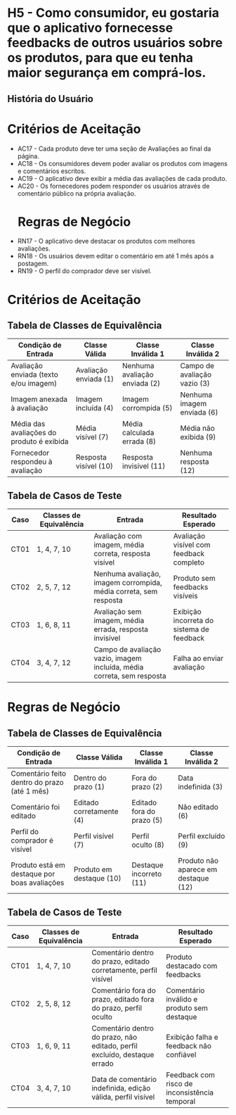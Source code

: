 # H5 - Como consumidor, eu gostaria que o aplicativo fornecesse feedbacks de outros usuários sobre os produtos, para que eu tenha maior segurança em comprá-los.
## História do Usuário

# Critérios de Aceitação
- AC17 - Cada produto deve ter uma seção de Avaliações ao final da página.
- AC18 - Os consumidores devem poder avaliar os produtos com imagens e comentários escritos.
- AC19 - O aplicativo deve exibir a média das avaliações de cada produto.
- AC20 - Os fornecedores podem responder os usuários através de comentário público na própria avaliação.
  # Regras de Negócio
- RN17 - O aplicativo deve destacar os produtos com melhores avaliações.
- RN18 - Os usuários devem editar o comentário em até 1 mês após a postagem.
- RN19 - O perfil do comprador deve ser visível.


# Critérios de Aceitação

## Tabela de Classes de Equivalência
| Condição de Entrada                              | Classe Válida                | Classe Inválida 1              | Classe Inválida 2             |
|--------------------------------------------------|-------------------------------|-------------------------------|------------------------------|
| Avaliação enviada (texto e/ou imagem)            | Avaliação enviada (1)         | Nenhuma avaliação enviada (2) | Campo de avaliação vazio (3) |
| Imagem anexada à avaliação                       | Imagem incluída (4)           | Imagem corrompida (5)         | Nenhuma imagem enviada (6)   |
| Média das avaliações do produto é exibida        | Média visível (7)             | Média calculada errada (8)    | Média não exibida (9)        |
| Fornecedor respondeu à avaliação                 | Resposta visível (10)         | Resposta invisível (11)       | Nenhuma resposta (12)        |


## Tabela de Casos de Teste
| Caso | Classes de Equivalência | Entrada                                                             | Resultado Esperado                            |
|------|--------------------------|---------------------------------------------------------------------|-----------------------------------------------|
| CT01 | 1, 4, 7, 10              | Avaliação com imagem, média correta, resposta visível              | Avaliação visível com feedback completo       |
| CT02 | 2, 5, 7, 12              | Nenhuma avaliação, imagem corrompida, média correta, sem resposta  | Produto sem feedbacks visíveis                |
| CT03 | 1, 6, 8, 11              | Avaliação sem imagem, média errada, resposta invisível             | Exibição incorreta do sistema de feedback     |
| CT04 | 3, 4, 7, 12              | Campo de avaliação vazio, imagem incluída, média correta, sem resposta | Falha ao enviar avaliação                   |

# Regras de Negócio

## Tabela de Classes de Equivalência
| Condição de Entrada                                   | Classe Válida              | Classe Inválida 1                  | Classe Inválida 2                    |
|--------------------------------------------------------|-----------------------------|-------------------------------------|--------------------------------------|
| Comentário feito dentro do prazo (até 1 mês)           | Dentro do prazo (1)         | Fora do prazo (2)                  | Data indefinida (3)                  |
| Comentário foi editado                                | Editado corretamente (4)    | Editado fora do prazo (5)          | Não editado (6)                      |
| Perfil do comprador é visível                         | Perfil visível (7)          | Perfil oculto (8)                   | Perfil excluído (9)                  |
| Produto está em destaque por boas avaliações          | Produto em destaque (10)    | Destaque incorreto (11)            | Produto não aparece em destaque (12) |


## Tabela de Casos de Teste
| Caso | Classes de Equivalência | Entrada                                                                 | Resultado Esperado                                 |
|------|--------------------------|-------------------------------------------------------------------------|----------------------------------------------------|
| CT01 | 1, 4, 7, 10              | Comentário dentro do prazo, editado corretamente, perfil visível       | Produto destacado com feedbacks                    |
| CT02 | 2, 5, 8, 12              | Comentário fora do prazo, editado fora do prazo, perfil oculto         | Comentário inválido e produto sem destaque         |
| CT03 | 1, 6, 9, 11              | Comentário dentro do prazo, não editado, perfil excluído, destaque errado | Exibição falha e feedback não confiável         |
| CT04 | 3, 4, 7, 10              | Data de comentário indefinida, edição válida, perfil visível           | Feedback com risco de inconsistência temporal      |

